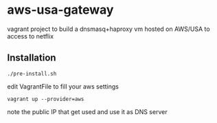 aws-usa-gateway
===============

vagrant project to build a dnsmasq+haproxy vm hosted on AWS/USA to access to netflix

Installation
------------

```./pre-install.sh```

edit VagrantFile to fill your aws settings

```vagrant up --provider=aws```

note the public IP that get used and use it as DNS server

